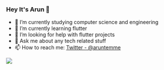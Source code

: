 ### Hey It's Arun 👋

- 🔭 I’m currently studying computer science and engineering
- 🌱 I’m currently learning flutter
- 🤔 I’m looking for help with flutter projects
- 💬 Ask me about any tech related stuff
- 📫 How to reach me: [Twitter - @aruntemme](https://twitter.com/aruntemme)

<img src="https://github-readme-stats.vercel.app/api?username=aruntemme&&show_icons=true&title_color=ffffff&icon_color=ffffff&text_color=094cb7&bg_color=000000">
